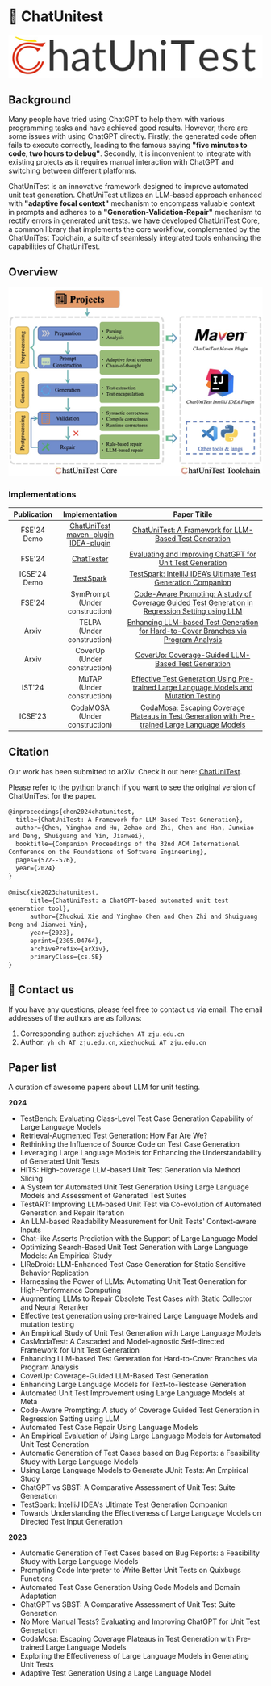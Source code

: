 # :mega: ChatUnitest

![logo](docs/img/logo.png)

## Background
Many people have tried using ChatGPT to help them with various programming tasks and have achieved good results. However, there are some issues with using ChatGPT directly. Firstly, the generated code often fails to execute correctly, leading to the famous saying **"five minutes to code, two hours to debug"**. Secondly, it is inconvenient to integrate with existing projects as it requires manual interaction with ChatGPT and switching between different platforms.

ChatUniTest is an innovative framework designed to improve automated unit test generation. ChatUniTest utilizes an LLM-based approach enhanced with **"adaptive focal context"** mechanism to encompass valuable
context in prompts and adheres to a **"Generation-Validation-Repair"** mechanism to rectify errors in generated unit tests. 
we have developed ChatUniTest Core, a common library that implements the core workflow, complemented by the ChatUniTest
Toolchain, a suite of seamlessly integrated tools enhancing the
capabilities of ChatUniTest. 

## Overview

![Overview](docs/img/overview.png)

### Implementations
| Publication | Implementation | Paper Titile |
| :---------: | :--: | :----------: |
| FSE'24 Demo | [ChatUniTest](https://github.com/ZJU-ACES-ISE/ChatUniTest/tree/python)<br>[maven-plugin](https://github.com/ZJU-ACES-ISE/chatunitest-maven-plugin)<br>[IDEA-plugin](https://github.com/ZJU-ACES-ISE/ChatUniTest_IDEA_Plugin)  | [ChatUniTest: A Framework for LLM-Based Test Generation](https://dl.acm.org/doi/abs/10.1145/3663529.3663801) |
| FSE'24 | [ChatTester](https://github.com/ZJU-ACES-ISE/ChatTester) | [Evaluating and Improving ChatGPT for Unit Test Generation](https://dl.acm.org/doi/abs/10.1145/3660783) |
| ICSE'24 Demo | [TestSpark](https://github.com/ZJU-ACES-ISE/TestSpark-maven-plugin) | [TestSpark: IntelliJ IDEA’s Ultimate Test Generation Companion](https://dl.acm.org/doi/abs/10.1145/3639478.3640024) |
| FSE'24 | SymPrompt <br> (Under construction) | [Code-Aware Prompting: A study of Coverage Guided Test Generation in Regression Setting using LLM](https://dl.acm.org/doi/abs/10.1145/3643769) |
| Arxiv | TELPA  <br> (Under construction) | [Enhancing LLM-based Test Generation for Hard-to-Cover Branches via Program Analysis](https://arxiv.org/pdf/2404.04966) |
| Arxiv | CoverUp <br> (Under construction) | [CoverUp: Coverage-Guided LLM-Based Test Generation](https://arxiv.org/abs/2403.16218) |
| IST'24 | MuTAP <br> (Under construction) | [Effective Test Generation Using Pre-trained Large Language Models and Mutation Testing](https://www.sciencedirect.com/science/article/abs/pii/S0950584924000739) |
| ICSE'23 | CodaMOSA <br> (Under construction) | [CodaMosa: Escaping Coverage Plateaus in Test Generation with Pre-trained Large Language Models](https://ieeexplore.ieee.org/abstract/document/10172800) |


## Citation

Our work has been submitted to arXiv. Check it out here: [ChatUniTest](https://arxiv.org/abs/2305.04764).

Please refer to the [python](https://github.com/ZJU-ACES-ISE/ChatUniTest/tree/python) branch if you want to see the original version of ChatUniTest for the paper.

```
@inproceedings{chen2024chatunitest,
  title={ChatUniTest: A Framework for LLM-Based Test Generation},
  author={Chen, Yinghao and Hu, Zehao and Zhi, Chen and Han, Junxiao and Deng, Shuiguang and Yin, Jianwei},
  booktitle={Companion Proceedings of the 32nd ACM International Conference on the Foundations of Software Engineering},
  pages={572--576},
  year={2024}
}

@misc{xie2023chatunitest,
      title={ChatUniTest: a ChatGPT-based automated unit test generation tool}, 
      author={Zhuokui Xie and Yinghao Chen and Chen Zhi and Shuiguang Deng and Jianwei Yin},
      year={2023},
      eprint={2305.04764},
      archivePrefix={arXiv},
      primaryClass={cs.SE}
}
```

## :email: Contact us

If you have any questions, please feel free to contact us via email. The email addresses of the authors are as follows:

1. Corresponding author: `zjuzhichen AT zju.edu.cn`
2. Author: `yh_ch AT zju.edu.cn`, `xiezhuokui AT zju.edu.cn`

## Paper list 

A curation of awesome papers about LLM for unit testing.

**2024**

- TestBench: Evaluating Class-Level Test Case Generation Capability of Large Language Models
- Retrieval-Augmented Test Generation: How Far Are We?
- Rethinking the Influence of Source Code on Test Case Generation
- Leveraging Large Language Models for Enhancing the Understandability of Generated Unit Tests
- HITS: High-coverage LLM-based Unit Test Generation via Method Slicing
- A System for Automated Unit Test Generation Using Large Language Models and Assessment of Generated Test Suites
- TestART: Improving LLM-based Unit Test via Co-evolution of Automated Generation and Repair Iteration
- An LLM-based Readability Measurement for Unit Tests' Context-aware Inputs
- Chat-like Asserts Prediction with the Support of Large Language Model
- Optimizing Search-Based Unit Test Generation with Large Language Models: An Empirical Study
- LIReDroid: LLM-Enhanced Test Case Generation for Static Sensitive Behavior Replication
- Harnessing the Power of LLMs: Automating Unit Test Generation for High-Performance Computing
- Augmenting LLMs to Repair Obsolete Test Cases with Static Collector and Neural Reranker
- Effective test generation using pre-trained Large Language Models and mutation testing
- An Empirical Study of Unit Test Generation with Large Language Models
- CasModaTest: A Cascaded and Model-agnostic Self-directed Framework for Unit Test Generation
- Enhancing LLM-based Test Generation for Hard-to-Cover Branches via Program Analysis
- CoverUp: Coverage-Guided LLM-Based Test Generation
- Enhancing Large Language Models for Text-to-Testcase Generation
- Automated Unit Test Improvement using Large Language Models at Meta
- Code-Aware Prompting: A study of Coverage Guided Test Generation in Regression Setting using LLM
- Automated Test Case Repair Using Language Models
- An Empirical Evaluation of Using Large Language Models for Automated Unit Test Generation
- Automatic Generation of Test Cases based on Bug Reports: a Feasibility Study with Large Language Models
- Using Large Language Models to Generate JUnit Tests: An Empirical Study
- ChatGPT vs SBST: A Comparative Assessment of Unit Test Suite Generation
- TestSpark: IntelliJ IDEA's Ultimate Test Generation Companion
- Towards Understanding the Effectiveness of Large Language Models on Directed Test Input Generation

**2023**

- Automatic Generation of Test Cases based on Bug Reports: a Feasibility Study with Large Language Models
- Prompting Code Interpreter to Write Better Unit Tests on Quixbugs Functions
- Automated Test Case Generation Using Code Models and Domain Adaptation
- ChatGPT vs SBST: A Comparative Assessment of Unit Test Suite Generation
- No More Manual Tests? Evaluating and Improving ChatGPT for Unit Test Generation
- CodaMosa: Escaping Coverage Plateaus in Test Generation with Pre-trained Large Language Models
- Exploring the Effectiveness of Large Language Models in Generating Unit Tests
- Adaptive Test Generation Using a Large Language Model




